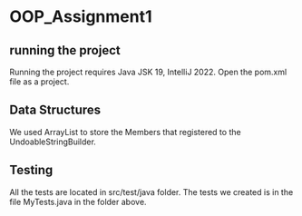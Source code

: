 # OOP_Assignment1
## running the project
Running the project requires Java JSK 19, IntelliJ 2022.
Open the pom.xml file as a project.
## Data Structures
We used ArrayList to store the Members that registered to the UndoableStringBuilder.
## Testing
All the tests are located in src/test/java folder.
The tests we created is in the file MyTests.java in the folder above.
